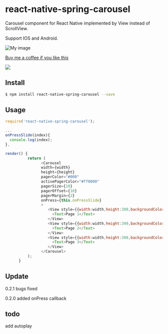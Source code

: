 # react-native-spring-carousel

Carousel component for React Native implemented by View instead of ScrollView.

Support IOS and Android.

![My image](http://www.googledrive.com/host/0BwiaTbhy1w5COHdyWVBMcEJCRnc)

<a href="http://www.googledrive.com/host/0BwiaTbhy1w5CbXNDYXpQckxFZE0/">Buy me a coffee if you like this</a>

<a href="http://www.googledrive.com/host/0BwiaTbhy1w5CbXNDYXpQckxFZE0/"><img src="https://www.paypal.com/en_US/i/btn/btn_donate_SM.gif" border="0"></a>

## Install

```sh
$ npm install react-native-spring-carousel --save
```

## Usage
```js
require('react-native-spring-carousel');

...
onPressSlide(index){
  console.log(index);
},

render() {
          return (
                <Carousel
                width={width}
                height={height}
                pagerColor="#000"
                activePagerColor="#ff0000"
                pagerSize={10}
                pagerOffset={10}
                pagerMargin={2}
                onPress={this.onPressSlide}
                >
                   <View style={{width:width,height:300,backgroundColor:'#aaa',}}>
                     <Text>Page 1</Text>
                   </View>
                   <View style={{width:width,height:300,backgroundColor:'#bbb',}}>
                     <Text>Page 2</Text>
                   </View>
                   <View style={{width:width,height:300,backgroundColor:'#ccc',}}>
                     <Text>Page 3</Text>
                   </View>
                </Carousel>
          );
      }
```
## Update
0.2.1 bugs fixed

0.2.0 added onPress callback

## todo
add autoplay
